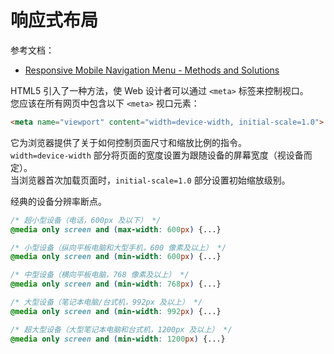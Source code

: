 
# 响应式布局
参考文档：

- [Responsive Mobile Navigation Menu - Methods and Solutions](https://www.queness.com/post/13093/responsive-mobile-navigation-menumethods-and-solutions)

HTML5 引入了一种方法，使 Web 设计者可以通过 `<meta>` 标签来控制视口。<br />您应该在所有网页中包含以下 `<meta>` 视口元素：
```html
<meta name="viewport" content="width=device-width, initial-scale=1.0">
```
它为浏览器提供了关于如何控制页面尺寸和缩放比例的指令。<br />`width=device-width` 部分将页面的宽度设置为跟随设备的屏幕宽度（视设备而定）。<br />当浏览器首次加载页面时，`initial-scale=1.0` 部分设置初始缩放级别。


经典的设备分辨率断点。
```css
/* 超小型设备（电话，600px 及以下） */
@media only screen and (max-width: 600px) {...} 

/* 小型设备（纵向平板电脑和大型手机，600 像素及以上） */
@media only screen and (min-width: 600px) {...} 

/* 中型设备（横向平板电脑，768 像素及以上） */
@media only screen and (min-width: 768px) {...} 

/* 大型设备（笔记本电脑/台式机，992px 及以上） */
@media only screen and (min-width: 992px) {...} 

/* 超大型设备（大型笔记本电脑和台式机，1200px 及以上） */
@media only screen and (min-width: 1200px) {...}
```
